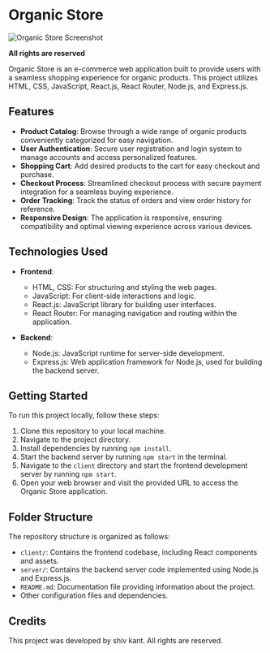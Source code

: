 # Organic Store

![Organic Store Screenshot](https://i.postimg.cc/CKpyJsSn/Screenshot-2023-12-12-21-45-22.png)

**All rights are reserved**

Organic Store is an e-commerce web application built to provide users with a seamless shopping experience for organic products. This project utilizes HTML, CSS, JavaScript, React.js, React Router, Node.js, and Express.js.

## Features

- **Product Catalog**: Browse through a wide range of organic products conveniently categorized for easy navigation.
- **User Authentication**: Secure user registration and login system to manage accounts and access personalized features.
- **Shopping Cart**: Add desired products to the cart for easy checkout and purchase.
- **Checkout Process**: Streamlined checkout process with secure payment integration for a seamless buying experience.
- **Order Tracking**: Track the status of orders and view order history for reference.
- **Responsive Design**: The application is responsive, ensuring compatibility and optimal viewing experience across various devices.

## Technologies Used

- **Frontend**:
  - HTML, CSS: For structuring and styling the web pages.
  - JavaScript: For client-side interactions and logic.
  - React.js: JavaScript library for building user interfaces.
  - React Router: For managing navigation and routing within the application.

- **Backend**:
  - Node.js: JavaScript runtime for server-side development.
  - Express.js: Web application framework for Node.js, used for building the backend server.

## Getting Started

To run this project locally, follow these steps:

1. Clone this repository to your local machine.
2. Navigate to the project directory.
3. Install dependencies by running `npm install`.
4. Start the backend server by running `npm start` in the terminal.
5. Navigate to the `client` directory and start the frontend development server by running `npm start`.
6. Open your web browser and visit the provided URL to access the Organic Store application.

## Folder Structure

The repository structure is organized as follows:

- `client/`: Contains the frontend codebase, including React components and assets.
- `server/`: Contains the backend server code implemented using Node.js and Express.js.
- `README.md`: Documentation file providing information about the project.
- Other configuration files and dependencies.

## Credits

This project was developed by shiv kant. All rights are reserved.

